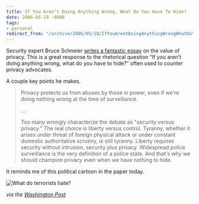```yaml
---
title: If You Aren't Doing Anything Wrong, What Do You Have To Hide?
date: 2006-05-19 -0800
tags:
- personal
redirect_from: "/archive/2006/05/18/IfYouArentDoingAnythingWrongWhatDoYouHaveToHide.aspx/"
---
```


Security expert Bruce Schneier [writes a fantastic
essay](http://www.schneier.com/blog/archives/2006/05/the_value_of_pr.html "The Value of Privacy")
on the value of privacy. This is a great response to the rhetorical
question “If you aren’t doing anything wrong, what do you have to hide?”
often used to counter privacy advocates.

A couple key points he makes.

> Privacy protects us from abuses by those in power, even if we're doing
> nothing wrong at the time of surveillance.
>
> ...
>
> Too many wrongly characterize the debate as "security versus privacy."
> The real choice is liberty versus control. Tyranny, whether it arises
> under threat of foreign physical attack or under constant domestic
> authoritative scrutiny, is still tyranny. Liberty requires security
> without intrusion, security plus privacy. Widespread police
> surveillance is the very definition of a police state. And that's why
> we should champion privacy even when we have nothing to hide.

It reminds me of this political cartoon in the paper today.

![What do terrorists
hate?](https://haacked.com/images/TerroristsHateFreedom.gif)

*via the [Washington
Post](http://www.washingtonpost.com/wp-srv/opinions/cartoonsandvideos/toles_main.html?name=Toles&date=05182006 "Washington Post Political Cartoon")*

